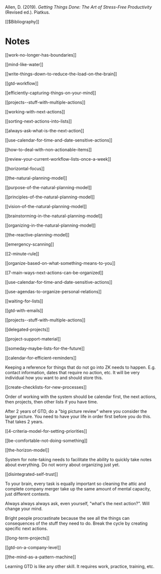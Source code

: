 Allen, D. (2019). _Getting Things Done: The Art of Stress-Free Productivity_ (Revised ed.). Piatkus.

[[$Bibliography]]

# Notes

[[work-no-longer-has-boundaries]]

[[mind-like-water]]

[[write-things-down-to-reduce-the-load-on-the-brain]]

[[gtd-workflow]]

[[efficiently-capturing-things-on-your-mind]]

[[projects--stuff-with-multiple-actions]]

[[working-with-next-actions]]

[[sorting-next-actions-into-lists]]

[[always-ask-what-is-the-next-action]]

[[use-calendar-for-time-and-date-sensitive-actions]]

[[how-to-deal-with-non-actionable-items]]

[[review-your-current-workflow-lists-once-a-week]]

[[horizontal-focus]]

[[the-natural-planning-model]]

[[purpose-of-the-natural-planning-model]]

[[principles-of-the-natural-planning-model]]

[[vision-of-the-natural-planning-model]]

[[brainstorming-in-the-natural-planning-model]]

[[organizing-in-the-natural-planning-model]]

[[the-reactive-planning-model]]

[[emergency-scanning]]

[[2-minute-rule]]

[[organize-based-on-what-something-means-to-you]]

[[7-main-ways-next-actions-can-be-organized]]

[[use-calendar-for-time-and-date-sensitive-actions]]

[[use-agendas-to-organize-personal-relations]]

[[waiting-for-lists]]

[[gtd-with-emails]]

[[projects--stuff-with-multiple-actions]]

[[delegated-projects]]

[[project-support-material]]

[[someday-maybe-lists-for-the-future]]

[[calendar-for-efficient-reminders]]

Keeping a reference for things that do not go into ZK needs to happen. E.g. contact information, dates that require no action, etc. It will be very individual how you want to and should store this.

[[create-checklists-for-new-processes]]

Order of working with the system should be calendar first, the next actions, then projects, then other lists if you have time.

After 2 years of GTD, do a "big picture review" where you consider the larger picture. You need to have your life in order first before you do this. That takes 2 years.

[[4-criteria-model-for-setting-priorities]]

[[be-comfortable-not-doing-something]]

[[the-horizon-model]]

System for note-taking needs to facilitate the ability to quickly take notes about everything. Do not worry about organizing just yet.

[[disintegrated-self-trust]]

To your brain, every task is equally important so cleaning the attic and complete company merger take up the same amount of mental capacity, just different contexts.

Always always always ask, even yourself, "what's the next action?". Will change your mind.

Bright people procrastinate because the see all the things can consequences of the stuff they need to do. Break the cycle by creating specific next actions.

[[long-term-projects]]

[[gtd-on-a-company-level]]

[[the-mind-as-a-pattern-machine]]

Learning GTD is like any other skill. It requires work, practice, training, etc.
